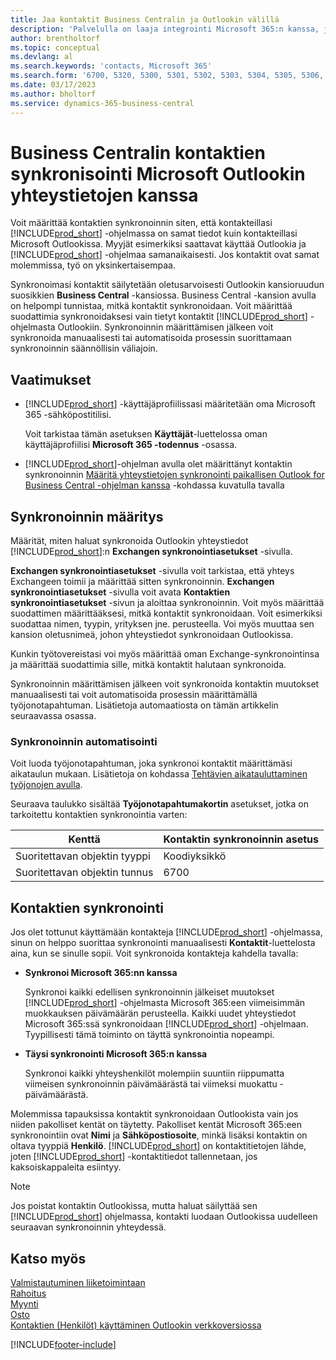 ```yaml
---
title: Jaa kontaktit Business Centralin ja Outlookin välillä
description: 'Palvelulla on laaja integrointi Microsoft 365:n kanssa, jotta voit jakaa kontakteja Outlookin ja Business Centralin välillä.'
author: brentholtorf
ms.topic: conceptual
ms.devlang: al
ms.search.keywords: 'contacts, Microsoft 365'
ms.search.form: '6700, 5320, 5300, 5301, 5302, 5303, 5304, 5305, 5306, 5307, 5308, 5309, 5310, 5311'
ms.date: 03/17/2023
ms.author: bholtorf
ms.service: dynamics-365-business-central
---
```

# Business Centralin kontaktien synkronisointi Microsoft Outlookin yhteystietojen kanssa

Voit määrittää kontaktien synkronoinnin siten, että kontakteillasi [!INCLUDE[prod_short](includes/prod_short.md)] -ohjelmassa on samat tiedot kuin kontakteillasi Microsoft Outlookissa. Myyjät esimerkiksi saattavat käyttää Outlookia ja [!INCLUDE[prod_short](includes/prod_short.md)] -ohjelmaa samanaikaisesti. Jos kontaktit ovat samat molemmissa, työ on yksinkertaisempaa.  

Synkronoimasi kontaktit säilytetään oletusarvoisesti Outlookin kansioruudun suosikkien **Business Central** -kansiossa. Business Central -kansion avulla on helpompi tunnistaa, mitkä kontaktit synkronoidaan. Voit määrittää suodattimia synkronoidaksesi vain tietyt kontaktit [!INCLUDE[prod_short](includes/prod_short.md)] -ohjelmasta Outlookiin. Synkronoinnin määrittämisen jälkeen voit synkronoida manuaalisesti tai automatisoida prosessin suorittamaan synkronoinnin säännöllisin väliajoin.  

## Vaatimukset

- [!INCLUDE[prod_short](includes/prod_short.md)] -käyttäjäprofiilissasi määritetään oma Microsoft 365 -sähköpostitilisi.

  Voit tarkistaa tämän asetuksen **Käyttäjät**-luettelossa oman käyttäjäprofiilisi **Microsoft 365 -todennus** -osassa.
- [!INCLUDE[prod_short](includes/prod_short.md)]-ohjelman avulla olet määrittänyt kontaktin synkronoinnin [Määritä yhteystietojen synkronointi paikallisen Outlook for Business Central -ohjelman kanssa](admin-contact-sync-setup-onprem.md) -kohdassa kuvatulla tavalla

## Synkronoinnin määritys

Määrität, miten haluat synkronoida Outlookin yhteystiedot [!INCLUDE[prod_short](includes/prod_short.md)]:n **Exchangen synkronointiasetukset** -sivulla. 

**Exchangen synkronointiasetukset** -sivulla voit tarkistaa, että yhteys Exchangeen toimii ja määrittää sitten synkronoinnin. **Exchangen synkronointiasetukset** -sivulla voit avata **Kontaktien synkronointiasetukset** -sivun ja aloittaa synkronoinnin. Voit myös määrittää suodattimen määrittääksesi, mitkä kontaktit synkronoidaan. Voit esimerkiksi suodattaa nimen, tyypin, yrityksen jne. perusteella. Voi myös muuttaa sen kansion oletusnimeä, johon yhteystiedot synkronoidaan Outlookissa.  

Kunkin työtovereistasi voi myös määrittää oman Exchange-synkronointinsa ja määrittää suodattimia sille, mitkä kontaktit halutaan synkronoida.  

Synkronoinnin määrittämisen jälkeen voit synkronoida kontaktin muutokset manuaalisesti tai voit automatisoida prosessin määrittämällä työjonotapahtuman. Lisätietoja automaatiosta on tämän artikkelin seuraavassa osassa.

### Synkronoinnin automatisointi

Voit luoda työjonotapahtuman, joka synkronoi kontaktit määrittämäsi aikataulun mukaan. Lisätietoja on kohdassa [Tehtävien aikatauluttaminen työjonojen avulla](admin-job-queues-schedule-tasks.md). 

Seuraava taulukko sisältää **Työjonotapahtumakortin** asetukset, jotka on tarkoitettu kontaktien synkronointia varten:

|Kenttä|Kontaktin synkronoinnin asetus|
|-----|-----|
|Suoritettavan objektin tyyppi|Koodiyksikkö|
|Suoritettavan objektin tunnus|6700|

## Kontaktien synkronointi

Jos olet tottunut käyttämään kontakteja [!INCLUDE[prod_short](includes/prod_short.md)] -ohjelmassa, sinun on helppo suorittaa synkronointi manuaalisesti **Kontaktit**-luettelosta aina, kun se sinulle sopii. Voit synkronoida kontakteja kahdella tavalla:

* **Synkronoi Microsoft 365:nn kanssa**

  Synkronoi kaikki edellisen synkronoinnin jälkeiset muutokset [!INCLUDE[prod_short](includes/prod_short.md)] -ohjelmasta Microsoft 365:een viimeisimmän muokkauksen päivämäärän perusteella. Kaikki uudet yhteystiedot Microsoft 365:ssä synkronoidaan [!INCLUDE[prod_short](includes/prod_short.md)] -ohjelmaan. Tyypillisesti tämä toiminto on täyttä synkronointia nopeampi. 

* **Täysi synkronointi Microsoft 365:n kanssa**

  Synkronoi kaikki yhteyshenkilöt molempiin suuntiin riippumatta viimeisen synkronoinnin päivämäärästä tai viimeksi muokattu -päivämäärästä.  

Molemmissa tapauksissa kontaktit synkronoidaan Outlookista vain jos niiden pakolliset kentät on täytetty. Pakolliset kentät Microsoft 365:een synkronointiin ovat **Nimi** ja **Sähköpostiosoite**, minkä lisäksi kontaktin on oltava tyyppiä **Henkilö**. [!INCLUDE[prod_short](includes/prod_short.md)] on kontaktitietojen lähde, joten [!INCLUDE[prod_short](includes/prod_short.md)] -kontaktitiedot tallennetaan, jos kaksoiskappaleita esiintyy.  

> [!NOTE]
> Jos poistat kontaktin Outlookissa, mutta haluat säilyttää sen [!INCLUDE[prod_short](includes/prod_short.md)] ohjelmassa, kontakti luodaan Outlookissa uudelleen seuraavan synkronoinnin yhteydessä. 

## Katso myös

[Valmistautuminen liiketoimintaan](ui-get-ready-business.md)  
[Rahoitus](finance.md)  
[Myynti](sales-manage-sales.md)  
[Osto](purchasing-manage-purchasing.md)  
[Kontaktien (Henkilöt) käyttäminen Outlookin verkkoversiossa](https://support.office.com/article/Using-contacts-People-in-Outlook-on-the-web-1e3438c7-26b2-420c-87de-3cea9d31b5cb?appver=OWB150)  


[!INCLUDE[footer-include](includes/footer-banner.md)]